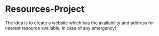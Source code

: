 # Resources-Project
The idea is to create a website which has the availability and address for nearest resource available, in case of any emergency!
